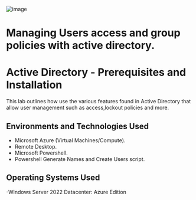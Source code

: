 ![image](https://github.com/user-attachments/assets/4ebcafe1-4002-49e1-9961-38af716d541c)

# Managing Users access and group policies with active directory.

<h1>Active Directory - Prerequisites and Installation</h1>
This lab outlines how use the various features found in Active Directory that allow user management such as access,lockout policies and more.



<h2>Environments and Technologies Used</h2>

- Microsoft Azure (Virtual Machines/Compute).
- Remote Desktop.
- Microsoft Powershell.
- Powershell Generate Names and Create Users script.


<h2>Operating Systems Used </h2>

-Windows Server 2022 Datacenter: Azure Edition
